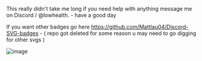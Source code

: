 This really didn't take me long if you need help with anything message me on Discord / @lowhealth. - have a good day 

If you want other badges go here https://github.com/Mattlau04/Discord-SVG-badges - ( repo got deleted for some reason u may need to go digging for other svgs )

![image](https://cdn.discordapp.com/attachments/1347251901875617913/1350348934111035402/Screenshot_2025-03-15_055843.png?ex=67d669f2&is=67d51872&hm=f8b7fed18026e8ac2e129efcba3535e9cbc8849a8ee7034edb25c4508aad0861&)
